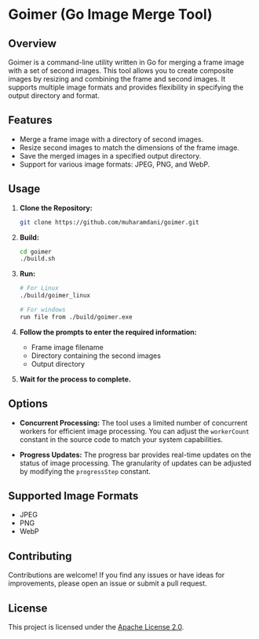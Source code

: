# Goimer (Go Image Merge Tool)

## Overview

Goimer is a command-line utility written in Go for merging a frame image with a set of second images. This tool allows you to create composite images by resizing and combining the frame and second images. It supports multiple image formats and provides flexibility in specifying the output directory and format.

## Features

- Merge a frame image with a directory of second images.
- Resize second images to match the dimensions of the frame image.
- Save the merged images in a specified output directory.
- Support for various image formats: JPEG, PNG, and WebP.

## Usage

1. **Clone the Repository:**

   ```bash
   git clone https://github.com/muharamdani/goimer.git
   ```

2. **Build:**

   ```bash
   cd goimer
   ./build.sh
   ```

3. **Run:**
   
   ```bash
   # For Linux   
   ./build/goimer_linux
   
   # For windows
   run file from ./build/goimer.exe
   ```

4. **Follow the prompts to enter the required information:**
    - Frame image filename
    - Directory containing the second images
    - Output directory

5. **Wait for the process to complete.**

## Options

- **Concurrent Processing:** The tool uses a limited number of concurrent workers for efficient image processing. You can adjust the `workerCount` constant in the source code to match your system capabilities.

- **Progress Updates:** The progress bar provides real-time updates on the status of image processing. The granularity of updates can be adjusted by modifying the `progressStep` constant.

## Supported Image Formats

- JPEG
- PNG
- WebP

## Contributing

Contributions are welcome! If you find any issues or have ideas for improvements, please open an issue or submit a pull request.

## License

This project is licensed under the [Apache License 2.0](LICENSE).

